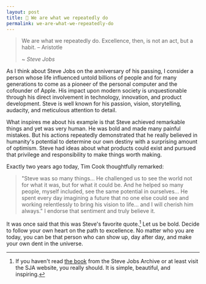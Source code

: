 ```yaml
---
layout: post
title: 📝 We are what we repeatedly do
permalink: we-are-what-we-repeatedly-do
---
```


> We are what we repeatedly do. Excellence, then, is not an act, but a habit. – Aristotle
>
> ~ *Steve Jobs* 

As I think about Steve Jobs on the anniversary of his passing, I consider a person whose life influenced untold billions of people and for many generations to come as a pioneer of the personal computer and the cofounder of Apple. His impact upon modern society is unquestionable through his direct involvement in technology, innovation, and product development. Steve is well known for his passion, vision, storytelling, audacity, and meticulous attention to detail.

What inspires me about his example is that Steve achieved remarkable things and yet was very human. He was bold and made many painful mistakes. But his actions repeatedly demonstrated that he really believed in humanity's potential to determine our own destiny with a surprising amount of optimism. Steve had ideas about what products could exist and pursued that privilege and responsibility to make things worth making.

Exactly two years ago today, Tim Cook thoughtfully remarked:
> "Steve was so many things... He challenged us to see the world not for what it was, but for what it could be. And he helped so many people, myself included, see the same potential in ourselves... He spent every day imagining a future that no one else could see and working relentlessly to bring his vision to life... and I will cherish him always."
I endorse that sentiment and truly believe it.

It was once said that this was Steve's favorite quote.[^fn-followup] Let us be bold. Decide to follow your own heart on the path to excellence. No matter who you are today, you can be that person who can show up, day after day, and make your own dent in the universe.

[^fn-followup]: If you haven't read [the book](https://book.stevejobsarchive.com) from the Steve Jobs Archive or at least visit the SJA website, you really should. It is simple, beautiful, and inspiring.
